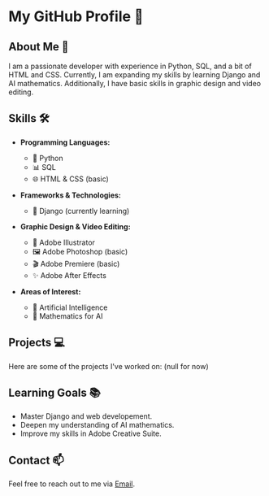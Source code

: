# My GitHub Profile 🎉

## About Me 👤
I am a passionate developer with experience in Python, SQL, and a bit of HTML and CSS. Currently, I am expanding my skills by learning Django and AI mathematics. Additionally, I have basic skills in graphic design and video editing.

## Skills 🛠️
- **Programming Languages:**
  - 🐍 Python
  - 📊 SQL
  - 🌐 HTML & CSS (basic)

- **Frameworks & Technologies:**
  - 🚀 Django (currently learning)

- **Graphic Design & Video Editing:**
  - 🎨 Adobe Illustrator 
  - 🖼️ Adobe Photoshop (basic)
  - 🎬 Adobe Premiere (basic)
  - ✨ Adobe After Effects 

- **Areas of Interest:**
  - 🤖 Artificial Intelligence
  - 📐 Mathematics for AI

## Projects 💻
Here are some of the projects I've worked on:
(null for now)

## Learning Goals 📚
- Master Django and web developement.
- Deepen my understanding of AI mathematics.
- Improve my skills in Adobe Creative Suite.

## Contact 📫
Feel free to reach out to me via [Email](ntmute1@gmail.com).
